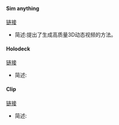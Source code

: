 #### Sim anything
[链接](https://sim-gs.github.io/)
* 简述:提出了生成高质量3D动态视频的方法。
#### Holodeck
[链接](https://yueyang1996.github.io/holodeck/)
* 简述:
#### Clip
[链接](https://github.com/openai/CLIP)
* 简述:
